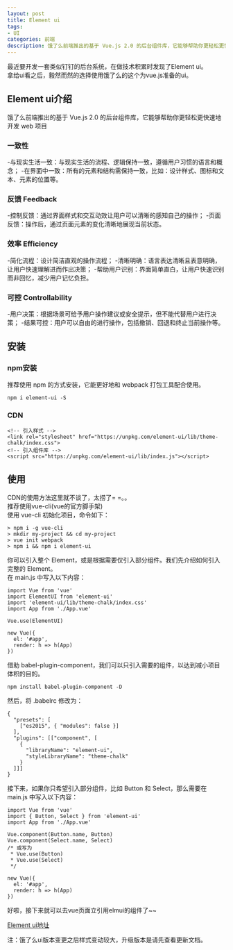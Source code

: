 ```yaml
---
layout: post
title: Element ui
tags:
- UI
categories: 前端
description: 饿了么前端推出的基于 Vue.js 2.0 的后台组件库，它能够帮助你更轻松更快速地开发 web 项目
---
```




<!-- more -->

最近要开发一套类似钉钉的后台系统，在做技术积累时发现了Element ui。<br/>
拿给ui看之后，毅然而然的选择使用饿了么的这个为vue.js准备的ui。

## Element ui介绍

饿了么前端推出的基于 Vue.js 2.0 的后台组件库，它能够帮助你更轻松更快速地开发 web 项目<br/>

### 一致性
-与现实生活一致：与现实生活的流程、逻辑保持一致，遵循用户习惯的语言和概念；
-在界面中一致：所有的元素和结构需保持一致，比如：设计样式、图标和文本、元素的位置等。

### 反馈 Feedback
-控制反馈：通过界面样式和交互动效让用户可以清晰的感知自己的操作；
-页面反馈：操作后，通过页面元素的变化清晰地展现当前状态。

### 效率 Efficiency
-简化流程：设计简洁直观的操作流程；
-清晰明确：语言表达清晰且表意明确，让用户快速理解进而作出决策；
-帮助用户识别：界面简单直白，让用户快速识别而非回忆，减少用户记忆负担。

### 可控 Controllability
-用户决策：根据场景可给予用户操作建议或安全提示，但不能代替用户进行决策；
-结果可控：用户可以自由的进行操作，包括撤销、回退和终止当前操作等。

## 安装
### npm安装
推荐使用 npm 的方式安装，它能更好地和 webpack 打包工具配合使用。
```
npm i element-ui -S
```

### CDN
```
<!-- 引入样式 -->
<link rel="stylesheet" href="https://unpkg.com/element-ui/lib/theme-chalk/index.css">
<!-- 引入组件库 -->
<script src="https://unpkg.com/element-ui/lib/index.js"></script>
```

## 使用
CDN的使用方法这里就不谈了，太捞了= =。。<br/>
推荐使用vue-cli(vue的官方脚手架)<br/>
使用 vue-cli 初始化项目，命令如下：
```
> npm i -g vue-cli
> mkdir my-project && cd my-project
> vue init webpack
> npm i && npm i element-ui
```

你可以引入整个 Element，或是根据需要仅引入部分组件。我们先介绍如何引入完整的 Element。<br/>
在 main.js 中写入以下内容：
```
import Vue from 'vue'
import ElementUI from 'element-ui'
import 'element-ui/lib/theme-chalk/index.css'
import App from './App.vue'

Vue.use(ElementUI)

new Vue({
  el: '#app',
  render: h => h(App)
})
```

借助 babel-plugin-component，我们可以只引入需要的组件，以达到减小项目体积的目的。<br/>
```
npm install babel-plugin-component -D
```

然后，将 .babelrc 修改为：
```
{
  "presets": [
    ["es2015", { "modules": false }]
  ],
  "plugins": [["component", [
    {
      "libraryName": "element-ui",
      "styleLibraryName": "theme-chalk"
    }
  ]]]
}
```

接下来，如果你只希望引入部分组件，比如 Button 和 Select，那么需要在 main.js 中写入以下内容：
```
import Vue from 'vue'
import { Button, Select } from 'element-ui'
import App from './App.vue'

Vue.component(Button.name, Button)
Vue.component(Select.name, Select)
/* 或写为
 * Vue.use(Button)
 * Vue.use(Select)
 */

new Vue({
  el: '#app',
  render: h => h(App)
})
```

好啦，接下来就可以去vue页面立引用elmui的组件了~~

[Element ui地址](http://element-cn.eleme.io/#/zh-CN/component/installation)

注：饿了么ui版本变更之后样式变动较大，升级版本是请先查看更新文档。














